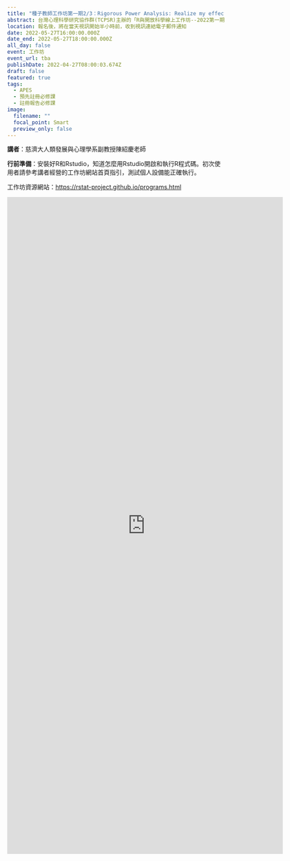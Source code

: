```yaml
---
title: "種子教師工作坊第一期2/3：Rigorous Power Analysis: Realize my effect size"
abstract: 台灣心理科學研究協作群(TCPSR)主辦的「R與開放科學線上工作坊--2022第一期1/3」已於3/25(五)舉辦。一期共有三堂課，現開放第二場及第三場報名。每堂結束都有課後作業，深化學員學習成效，每堂簡介請參考工作坊資源網站。歡迎有興趣的老師、同學們把時間留下來，報名後，將在當天視訊開始半小時之前，收到視訊連結電子郵件通知。也歡迎推薦其他教師、助教、學生參加！
location: 報名後，將在當天視訊開始半小時前，收到視訊連結電子郵件通知
date: 2022-05-27T16:00:00.000Z
date_end: 2022-05-27T18:00:00.000Z
all_day: false
event: 工作坊
event_url: tba
publishDate: 2022-04-27T08:00:03.674Z
draft: false
featured: true
tags:
  - APES
  - 預先註冊必修課
  - 註冊報告必修課
image:
  filename: ""
  focal_point: Smart
  preview_only: false
---
```

**講者**：慈濟大人類發展與心理學系副教授陳紹慶老師

**行前準備**：安裝好R和Rstudio，知道怎麼用Rstudio開啟和執行R程式碼。初次使用者請參考講者經營的工作坊網站首頁指引，測試個人設備能正確執行。

工作坊資源網站：https://rstat-project.github.io/programs.html

<iframe src="https://docs.google.com/forms/d/e/1FAIpQLSeY5T2Ue-sx8sRjLX9_GBQn7NYsALYFBRknEt5lUI7DWzBlCw/viewform?embedded=true" width="640" height="1526" frameborder="0" marginheight="0" marginwidth="0">載入中…</iframe>
